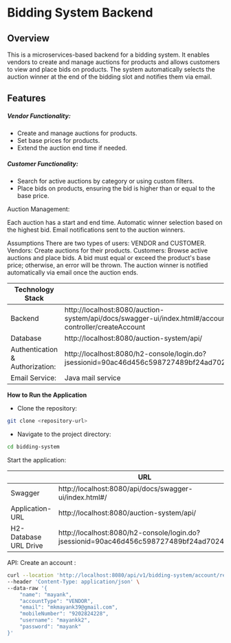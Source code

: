 # Bidding System Backend
## Overview
This is a microservices-based backend for a bidding system. It enables vendors to create and manage auctions for products and allows customers to view and place bids on products. The system automatically selects the auction winner at the end of the bidding slot and notifies them via email.

## Features
##### Vendor Functionality:

- Create and manage auctions for products.
- Set base prices for products.
- Extend the auction end time if needed.
##### Customer Functionality:

- Search for active auctions by category or using custom filters.
- Place bids on products, ensuring the bid is higher than or equal to the base price.
  
Auction Management:

Each auction has a start and end time.
Automatic winner selection based on the highest bid.
Email notifications sent to the auction winners.

Assumptions
There are two types of users: VENDOR and CUSTOMER.
Vendors: Create auctions for their products.
Customers: Browse active auctions and place bids.
A bid must equal or exceed the product's base price; otherwise, an error will be thrown.
The auction winner is notified automatically via email once the auction ends.


| Technology Stack |  |
| ------ | ------ |
| Backend | http://localhost:8080/auction-system/api/docs/swagger-ui/index.html#/account-controller/createAccount |
| Database | http://localhost:8080/auction-system/api/ |
| Authentication & Authorization: | http://localhost:8080/h2-console/login.do?jsessionid=90ac46d456c598727489bf24ad70248f |
| Email Service: | Java mail service |


**How to Run the Application**

- Clone the repository:
```sh
git clone <repository-url>
```
- Navigate to the project directory:
```sh
cd bidding-system
```

Start the application:

|        | URL |
| ------ | ------ |
| Swagger | http://localhost:8080/api/docs/swagger-ui/index.html#/ |
| Application-URL | http://localhost:8080/auction-system/api/ |
| H2-Database URL Drive | http://localhost:8080/h2-console/login.do?jsessionid=90ac46d456c598727489bf24ad70248f |


API:
Create an account :
```sh
curl --location 'http://localhost:8080/api/v1/bidding-system/account/register' \
--header 'Content-Type: application/json' \
--data-raw '{
    "name": "mayank",
    "accountType": "VENDOR",
    "email": "mkmayank39@gmail.com",
    "mobileNumber": "9202824228",
    "username": "mayankk2",
    "password": "mayank"
}'
```
